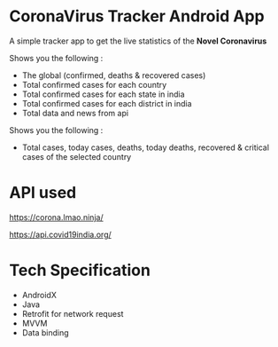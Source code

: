 # CoronaVirus Tracker Android App

A simple tracker app to get the live statistics of the **Novel Coronavirus**





Shows you the following :
* The global (confirmed, deaths & recovered cases)
* Total confirmed cases for each country
* Total confirmed cases for each state in india
* Total confirmed cases for each district in india
* Total data and news from api


Shows you the following :
* Total cases, today cases, deaths, today deaths, recovered & critical cases of the selected country





# API used 

https://corona.lmao.ninja/ 


https://api.covid19india.org/

#  Tech Specification
- AndroidX
- Java
- Retrofit for network request
- MVVM
- Data binding
